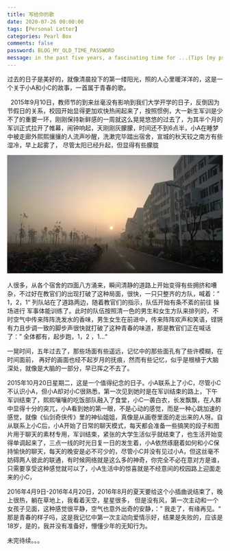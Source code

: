 ```yaml
---
title: 写给你的歌
date: 2020-07-26 00:00:00
tags: [Personal Letter]
categories: Pearl Box
comments: false
password: BLOG_MY_OLD_TIME_PASSWORD
message: in the past five years, a fascinating time for ...(Tips [my pseudonym])
---
```


过去的日子是美好的，就像清晨投下的第一缕阳光，照的人心里暖洋洋的，这是一个关于小A和小C的故事，一首属于青春的歌。

<!--more-->

&nbsp;&nbsp;2015年9月10日，教师节的到来丝毫没有影响到我们大学开学的日子，反倒因为节假日的关系，校园开始显得更加欢快热闹起来了，按照惯例，大一新生军训是少不了的重要一环，刚刚保持新鲜感的一周就这么晃晃悠悠的过去了，为其半个月的军训正式拉开了帷幕，闹钟响起，天刚刚灰朦朦，时间还不到6点半，小A在睡梦中被走廊外熙熙攘攘的人流声吵醒，洗漱完毕踏出宿舍，宣城的秋天较之南方有些湿冷，早上起雾了， 尽管太阳已经升起，但显得有些朦胧

<img src="写给你的歌/image/image-20200726235228563.png" alt="image-20200726235228563" style="zoom:50%;" />



人很多，从各个宿舍的四面八方涌来，瞬间清静的道路上开始变得有些拥挤和嘈杂，不过好在教官们的出现打破了这种局面，很快，一只只整齐的方队，喊着：” 1，2，1“ 列队站在了道路两边，随着教官们的指示，队伍开始有条不紊的前往 操场进行 军事体能训练了。此时的队伍按照清一色的男生和女生方队来排列的，不时空气中传来阵阵洗发水的香味，男生女生在前进中，传来阵阵欢声和笑语，铿锵有力且步调一致的脚步声很快就打破了这种青春的味道，那是教官们正在喊话了：” 全体都有，起步跑，1，2 ，1…“

一晃时间，五年过去了，那些场面有些遥远，记忆中的那些面孔有了些许模糊，在时间面前， 再好的画面也经不起岁月的抚痕，然而有些记忆，似乎是根植于大脑深处，就像是大脑的一部分，早已挥之不去了。



2015年10月20日星期二，这是一个值得纪念的日子。小A联系上了小C，尽管小C不认识小A，但小A却对小C很熟悉，第一次见到她时是在军训结束的路上，下午军训结束了，熙熙嚷嚷的吃饭部队融入了食堂，小C一袭白衣，长发飘飘，在人群中显得十分的突兀，小A看到她的第一眼，不是心动的感觉，而是一种心跳加速的感觉，就像《仙剑奇侠传》里的神仙姐姐，真像是从画卷里面的走出来的人呀。自从联系上小C后，小A开始了日常的聊天模式，每天都会准备一些搞笑的段子和图片用于聊天的素材专用，军训结束，紧张的大学生活似乎就结束了，也生活开始变得单调起来了，三点一线的时光日复一日的发生着，小A依然琢磨着如何和小C保持愉快的聊天，每天的晚安是必不可少的，尽管小C并没有见过小A，但这丝毫不妨碍两人彼此的联通，有时候网络就是这么多的神奇，你完全不必在意对方是谁，只需要享受这种感觉就可以了，小A生活中的惊喜就是不经意间的校园路上迎面走来的小C，



2016年4月9日-2016年4月20日，2016年8月的夏天要给这个小插曲说结束了，晚上很热，躺在草地上，我看着天空，星星很多， 但是没有风，第一次主动和一个女孩子见面，这种感觉很平静，空气也意外出奇的安静，：” 我走了，有缘再见。“  那是青春的样子吗，这是我记忆中第一次主动向爱情示好，结果是失败的，应该是 18岁，是的，我并没有准备好，懵懂少年的无知行为。



未完待续。。。